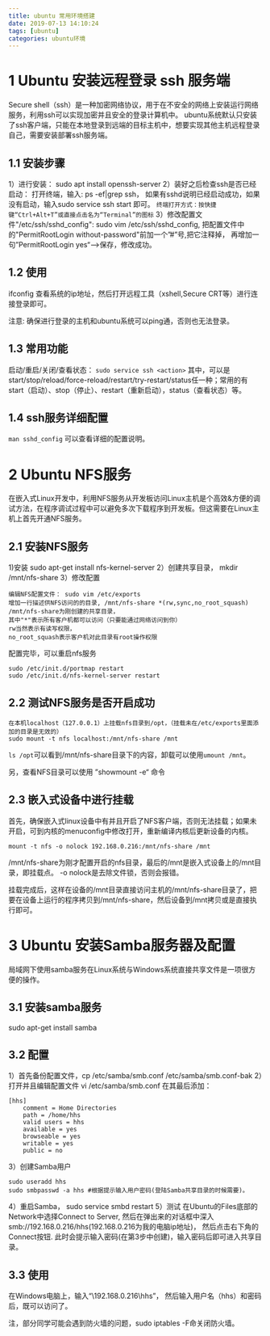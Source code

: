 ```yaml
---
title: ubuntu 常用环境搭建
date: 2019-07-13 14:10:24
tags: [ubuntu]
categories: ubuntu环境
---
```



# 1 Ubuntu 安装远程登录 ssh 服务端
Secure shell（ssh）是一种加密网络协议，用于在不安全的网络上安装运行网络服务，利用ssh可以实现加密并且安全的登录计算机中。
ubuntu系统默认只安装了ssh客户端，只能在本地登录到远端的目标主机中，想要实现其他主机远程登录自己，需要安装部署ssh服务端。
<!-- more -->
## 1.1 安装步骤
1）进行安装：
sudo apt install openssh-server
2）装好之后检查ssh是否已经启动：
打开终端，输入: ps -ef|grep ssh， 如果有sshd说明已经启动成功，如果没有启动，输入sudo service ssh start 即可。
`终端打开方式：按快捷键“Ctrl+Alt+T”或直接点击名为“Terminal”的图标`
3）修改配置文件"/etc/ssh/sshd_config":
sudo vim /etc/ssh/sshd_config, 把配置文件中的"PermitRootLogin without-password"前加一个”#”号,把它注释掉， 再增加一句”PermitRootLogin yes“–>保存，修改成功。
## 1.2 使用
ifconfig 查看系统的ip地址，然后打开远程工具（xshell,Secure CRT等）进行连接登录即可。

注意: 确保进行登录的主机和ubuntu系统可以ping通，否则也无法登录。

## 1.3 常用功能
启动/重启/关闭/查看状态： 
`sudo service ssh <action>`
其中，<action>可以是start/stop/reload/force-reload/restart/try-restart/status任一种；常用的有start（启动）、stop（停止）、restart（重新启动），status（查看状态）等。

## 1.4 ssh服务详细配置
`man sshd_config`
可以查看详细的配置说明。



# 2 Ubuntu NFS服务
在嵌入式Linux开发中，利用NFS服务从开发板访问Linux主机是个高效&方便的调试方法，在程序调试过程中可以避免多次下载程序到开发板。但这需要在Linux主机上首先开通NFS服务。
## 2.1 安装NFS服务
1)安装
sudo apt-get install nfs-kernel-server
2）创建共享目录， mkdir /mnt/nfs-share
3）修改配置
```
编辑NFS配置文件： sudo vim /etc/exports
增加一行描述供NFS访问的的目录, /mnt/nfs-share *(rw,sync,no_root_squash)
/mnt/nfs-share为刚创建的共享目录，
其中"*"表示所有客户机都可以访问（只要能通过网络访问到你）
rw当然表示有读写权限，
no_root_squash表示客户机对此目录有root操作权限
```
配置完毕，可以重启nfs服务
```
sudo /etc/init.d/portmap restart
sudo /etc/init.d/nfs-kernel-server restart
```
## 2.2 测试NFS服务是否开启成功
```
在本机localhost（127.0.0.1）上挂载nfs目录到/opt，（挂载未在/etc/exports里面添加的目录是无效的）
sudo mount -t nfs localhost:/mnt/nfs-share /mnt
```
`ls /opt`可以看到/mnt/nfs-share目录下的内容，卸载可以使用`umount /mnt`。

另，查看NFS目录可以使用  ”showmount -e“ 命令

## 2.3 嵌入式设备中进行挂载
首先，确保嵌入式linux设备中有并且开启了NFS客户端，否则无法挂载；如果未开启，可到内核的menuconfig中修改打开，重新编译内核后更新设备的内核。
```
mount -t nfs -o nolock 192.168.0.216:/mnt/nfs-share /mnt
```
/mnt/nfs-share为刚才配置开启的nfs目录，最后的/mnt是嵌入式设备上的/mnt目录，即挂载点。
-o nolock是去除文件锁，否则会报错。

挂载完成后，这样在设备的/mnt目录直接访问主机的/mnt/nfs-share目录了，把要在设备上运行的程序拷贝到/mnt/nfs-share，然后设备到/mnt拷贝或是直接执行即可。



# 3 Ubuntu 安装Samba服务器及配置
局域网下使用samba服务在Linux系统与Windows系统直接共享文件是一项很方便的操作。
## 3.1 安装samba服务
sudo apt-get install samba

## 3.2 配置
1）首先备份配置文件，cp /etc/samba/smb.conf  /etc/samba/smb.conf-bak
2）打开并且编辑配置文件 vi /etc/samba/smb.conf
在其最后添加： 
```
[hhs]
    comment = Home Directories
    path = /home/hhs
    valid users = hhs
    available = yes  
    browseable = yes  
    writable = yes  
    public = no 
```
3）创建Samba用户
```
sudo useradd hhs
sudo smbpasswd -a hhs #根据提示输入用户密码(登陆Samba共享目录的时候需要)。
```
4）重启Samba， sudo service smbd restart
5）测试
在Ubuntu的Files底部的Network中选择Connect to Server, 然后在弹出来的对话框中深入smb://192.168.0.216/hhs(192.168.0.216为我的电脑ip地址)， 然后点击右下角的Connect按钮. 此时会提示输入密码(在第3步中创建)，输入密码后即可进入共享目录。
## 3.3 使用
在Windows电脑上，输入“\\192.168.0.216\hhs”， 然后输入用户名（hhs）和密码后，既可以访问了。

注，部分同学可能会遇到防火墙的问题，sudo iptables -F命关闭防火墙。
